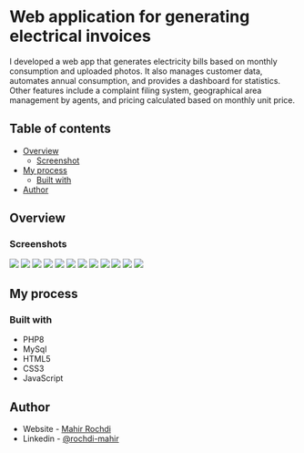 # Web application for generating electrical invoices
I developed a web app that generates electricity bills based on monthly consumption and uploaded photos. It also manages customer data, automates annual consumption, and provides a dashboard for statistics. Other features include a complaint filing system, geographical area management by agents, and pricing calculated based on monthly unit price.

## Table of contents

- [Overview](#overview)
  - [Screenshot](#screenshots)
- [My process](#my-process)
  - [Built with](#built-with)
- [Author](#author)

## Overview

### Screenshots

![](images/1.png)
![](images/2.jpg)
![](images/3.jpg)
![](images/4.jpg)
![](images/5.jpg)
![](images/6.png)
![](images/7.png)
![](images/8.jpg)
![](images/9.jpg)
![](images/10.jpg)
![](images/11.jpg)
![](images/12.jpg)

## My process

### Built with

- PHP8 
- MySql
- HTML5
- CSS3
- JavaScript 

## Author

- Website - [Mahir Rochdi](https://github.com/MAHIRROCHDI)
- Linkedin - [@rochdi-mahir](www.linkedin.com/in/rochdi-mahir)
